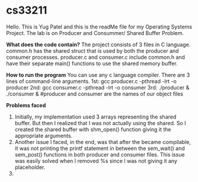# cs33211
Hello. 
This is Yug Patel and this is the readMe file for my Operating Systems Project.
The lab is on Producer and Consummer/ Shared Buffer Problem.

**What does the code contain?**
The project consists of 3 files in C language.
common.h has the shared struct that is used by both the producer and consumer processes.
producer.c and consumer.c include common.h and have their separate main() functions to use the shared memory buffer.

**How to run the program**
You can use any c language compiler.
There are 3 lines of command-line arguments.
1st: gcc producer.c -pthread -lrt -o producer 
2nd: gcc consumer.c -pthread -lrt -o consumer
3rd: ./producer & ./consumer & #producer and consumer are the names of our object files

**Problems faced**
1. Initially, my implementation used 3 arrays representing the shared buffer. But then I realized that I was not actually using the shared. So I created the shared buffer with shm_open() function giving it the appropriate arguments.
2. Another issue I faced, in the end, was that after the became compilable, it was not printing the printf statement in between the sem_wait() and sem_post() functions in both producer and consumer files. This issue was easily solved when I removed %s since I was not giving it any placeholder.
3. 


